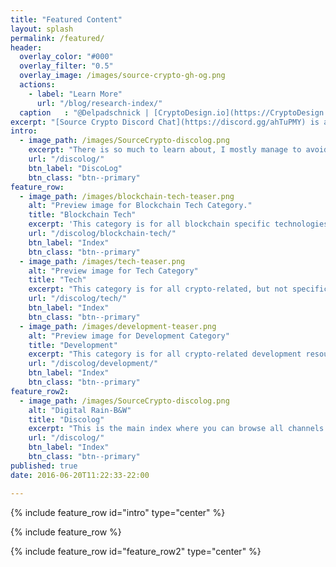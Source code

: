 ```yaml
---
title: "Featured Content"
layout: splash
permalink: /featured/
header:
  overlay_color: "#000"
  overlay_filter: "0.5"
  overlay_image: /images/source-crypto-gh-og.png
  actions:
    - label: "Learn More"
      url: "/blog/research-index/"
  caption   : "@Delpadschnick | [CryptoDesign.io](https://CryptoDesign.io)"
excerpt: "[Source Crypto Discord Chat](https://discord.gg/ahTuPMY) is a landing pad.. I drop links there on the fly, occasionaly exporting and publishing the [channels](/discolog/) here. The next step is to systematically build better, more organized resources with the server as a starting point."
intro: 
  - image_path: /images/SourceCrypto-discolog.png
    excerpt: "There is so much to learn about, I mostly manage to avoid thinking about scammy stuff and icos, and really whatever you are hyped about, I probably don't care. So the application section is in rough shape.. I don't spend a lot of time there. Tech, History, Development, Webwork. I care about real web technologies."
    url: "/discolog/"
    btn_label: "DiscoLog"
    btn_class: "btn--primary"
feature_row:
  - image_path: /images/blockchain-tech-teaser.png
    alt: "Preview image for Blockchain Tech Category."
    title: "Blockchain Tech"
    excerpt: 'This category is for all blockchain specific technologies.'
    url: "/discolog/blockchain-tech/"
    btn_label: "Index"
    btn_class: "btn--primary"
  - image_path: /images/tech-teaser.png
    alt: "Preview image for Tech Category"
    title: "Tech"
    excerpt: "This category is for all crypto-related, but not specific to blockchain."
    url: "/discolog/tech/"
    btn_label: "Index"
    btn_class: "btn--primary"
  - image_path: /images/development-teaser.png
    alt: "Preview image for Development Category"
    title: "Development"
    excerpt: "This category is for all crypto-related development resources, along with some general dev resources for beginners."
    url: "/discolog/development/"
    btn_label: "Index"
    btn_class: "btn--primary"
feature_row2:
  - image_path: /images/SourceCrypto-discolog.png
    alt: "Digital Rain-B&W"
    title: "Discolog"
    excerpt: "This is the main index where you can browse all channels on one page."
    url: "/discolog/"
    btn_label: "Index"
    btn_class: "btn--primary"
published: true
date: 2016-06-20T11:22:33-22:00

---
```


{% include feature_row id="intro" type="center" %}

{% include feature_row %}

{% include feature_row id="feature_row2" type="center" %}
